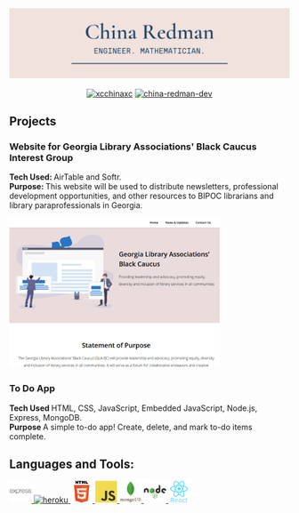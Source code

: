 <a target="_blank" href ="">
    <img src="images/header-engineer-mathematician.png">
</a>

<p align="center">
<a href="https://twitter.com/xcchinaxc" target="blank"><img align="center" src="https://www.flaticon.com/svg/vstatic/svg/145/145812.svg?token=exp=1617737450~hmac=1288ed0b310562e73b4b1f031024b2e7" alt="xcchinaxc" height="30" width="40" /></a>
<a href="https://linkedin.com/in/china-redman-dev" target="blank"><img align="center" src="https://www.flaticon.com/svg/vstatic/svg/145/145807.svg?token=exp=1617737453~hmac=7356228e5a0e42496bff97b1fae3a3af" alt="china-redman-dev" height="30" width="40" /></a>
</p>

<h2> Projects </h2>

<h3> Website for Georgia Library Associations' Black Caucus Interest Group</h3>
<p> <strong> Tech Used: </strong> AirTable and Softr. <br /> <strong> Purpose: </strong> This website will be used to distribute newsletters, professional development opportunities, and other resources to BIPOC librarians and library paraprofessionals in Georgia. </p>
<a target="_blank" href="https://blackcaucusgla.preview.softr.io/?t=1617197530749">
    <img src="images/glabcwebsite.jpg" width="75%" alt="https://blackcaucusgla.preview.softr.io/?t=1617197530749"/>
</a>

<h3> To Do App </h3>
<p> <strong> Tech Used </strong> HTML, CSS, JavaScript, Embedded JavaScript, Node.js, Express, MongoDB. <br /> <strong> Purpose </strong> A simple to-do app! Create, delete, and mark to-do items complete. </p>



<h2>Languages and Tools:</h2>
<p align="left"> <a href="https://expressjs.com" target="_blank"> <img src="https://raw.githubusercontent.com/devicons/devicon/master/icons/express/express-original-wordmark.svg" alt="express" width="40" height="40"/> </a> <a href="https://heroku.com" target="_blank"> <img src="https://www.vectorlogo.zone/logos/heroku/heroku-icon.svg" alt="heroku" width="40" height="40"/> </a> <a href="https://www.w3.org/html/" target="_blank"> <img src="https://raw.githubusercontent.com/devicons/devicon/master/icons/html5/html5-original-wordmark.svg" alt="html5" width="40" height="40"/> </a> <a href="https://developer.mozilla.org/en-US/docs/Web/JavaScript" target="_blank"> <img src="https://raw.githubusercontent.com/devicons/devicon/master/icons/javascript/javascript-original.svg" alt="javascript" width="40" height="40"/> </a> <a href="https://www.mongodb.com/" target="_blank"> <img src="https://raw.githubusercontent.com/devicons/devicon/master/icons/mongodb/mongodb-original-wordmark.svg" alt="mongodb" width="40" height="40"/> </a> <a href="https://nodejs.org" target="_blank"> <img src="https://raw.githubusercontent.com/devicons/devicon/master/icons/nodejs/nodejs-original-wordmark.svg" alt="nodejs" width="40" height="40"/> </a> <a href="https://reactjs.org/" target="_blank"> <img src="https://raw.githubusercontent.com/devicons/devicon/master/icons/react/react-original-wordmark.svg" alt="react" width="40" height="40"/> </a> </p>

